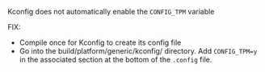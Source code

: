 Kconfig does not automatically enable the `CONFIG_TPM` variable

FIX: 
- Compile once for Kconfig to create its config file
- Go into the build/platform/generic/kconfig/ directory. Add `CONFIG_TPM=y` in the associated section at the bottom of the `.config` file.
